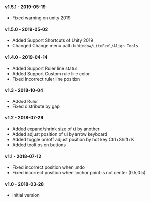 #### v1.5.1 - 2019-05-19
- Fixed warning on unity 2019

#### v1.5.0 - 2019-05-02
- Added Support Shortcuts of Unity 2019
- Changed Change menu path to `Window/LiteFeel/Align Tools`

#### v1.4.0 - 2019-04-14
- Added Support Ruler line status
- Added Support Custom rule line color
- Fixed Incorrect ruler line position

#### v1.3 - 2018-10-04
- Added Ruler
- Fixed distribute by gap 

#### v1.2 - 2018-07-29
- Added expand/shrink size of ui by another
- Added adjust position of ui by arrow keyboard
- Added toggle on/off adjust position by hot key Ctrl+Shift+K
- Added tooltips on buttons

#### v1.1 - 2018-07-12
- Fixed incorrect position when undo
- Fixed incorrect position when anchor point is not center (0.5,0.5)

#### v1.0 - 2018-03-28
- initial version
